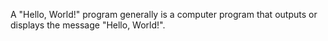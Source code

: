 A "Hello, World!" program generally is a computer program that outputs
or displays the message "Hello, World!".
